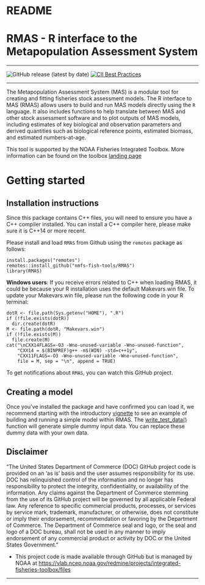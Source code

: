 # README

# RMAS - R interface to the Metapopulation Assessment System

**************
![GitHub release (latest by date)](https://img.shields.io/github/v/release/nmfs-fish-tools/RMAS) [![CII Best Practices](https://bestpractices.coreinfrastructure.org/projects/2787/badge)](https://bestpractices.coreinfrastructure.org/projects/2787)

**************
The Metapopulation Assessment System (MAS) is a modular tool for creating and fitting fisheries stock assessment models. The R interface to MAS (RMAS) allows users to build and run MAS models directly using the `R` language. It also includes functions to help translate between MAS and other stock assessment software and to plot outputs of MAS models, including estimates of key biological and observation parameters and derived quantities such as biological reference points, estimated biomass, and estimated numbers-at-age.

This tool is supported by the NOAA Fisheries Integrated Toolbox. More information can be found on the toolbox [landing page](https://nmfs-fish-tools.github.io/RMAS/)

# Getting started

## Installation instructions
Since this package contains C++ files, you will need to ensure you have a C++ compiler installed. You can install a C++ compiler here, please make sure it is C++14 or more recent.

Please install and load `RMAS` from Github using the `remotes` package as follows:
```
install.packages("remotes")
remotes::install_github("nmfs-fish-tools/RMAS")
library(RMAS)
```

**Windows users**: If you receive errors related to C++ when loading RMAS, it could be because your R installation uses the default Makevars.win file. To update your Makevars.win file, please run the following code in your R terminal:

```
dotR <- file.path(Sys.getenv("HOME"), ".R")
if (!file.exists(dotR)) 
  dir.create(dotR)
M <- file.path(dotR, "Makevars.win")
if (!file.exists(M)) 
  file.create(M)
cat("\nCXX14FLAGS=-O3 -Wno-unused-variable -Wno-unused-function",
    "CXX14 = $(BINPREF)g++ -m$(WIN) -std=c++1y",
    "CXX11FLAGS=-O3 -Wno-unused-variable -Wno-unused-function",
    file = M, sep = "\n", append = TRUE)
```
To get notifications about `RMAS`, you can watch this GitHub project.

## Creating a model
Once you've installed the package and have confirmed you can load it, we recommend starting with the introductory [vignette](vignettes/Introduction.Rmd) to see an example of building and running a simple model within RMAS. The [write_test_data()](R/write_test_data.R) function will generate simple dummy input data. You can replace these dummy data with your own data.


## Disclaimer

“The United States Department of Commerce (DOC) GitHub project code is provided on an ‘as is’ basis and the user assumes responsibility for its use. DOC has relinquished control of the information and no longer has responsibility to protect the integrity, confidentiality, or availability of the information. Any claims against the Department of Commerce stemming from the use of its GitHub project will be governed by all applicable Federal law. Any reference to specific commercial products, processes, or services by service mark, trademark, manufacturer, or otherwise, does not constitute or imply their endorsement, recommendation or favoring by the Department of Commerce. The Department of Commerce seal and logo, or the seal and logo of a DOC bureau, shall not be used in any manner to imply endorsement of any commercial product or activity by DOC or the United States Government.”

- This project code is made available through GitHub but is managed by NOAA at
 https://vlab.ncep.noaa.gov/redmine/projects/integrated-fisheries-toolbox/files

***** *******

